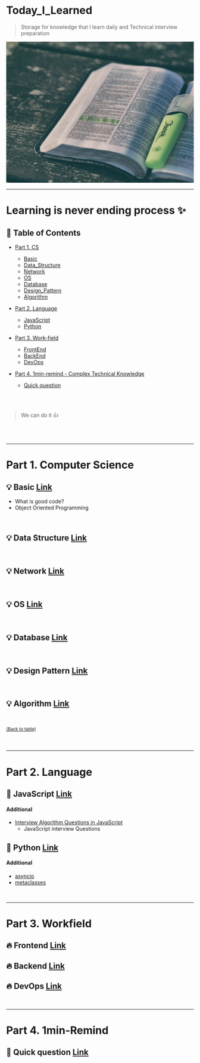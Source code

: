 # Today_I_Learned

> Storage for knowledge that I learn daily and Technical interview preparation  

![Image](/images/main.jpg) 

---

# Learning is never ending process :sparkles:


## :memo: Table of Contents


- [Part 1. CS](#part-1-basic)
  - [Basic](https://github.com/jojo-tey/Today_I_Learned/blob/main/P1_CS/basic/README.md)
  - [Data_Structure](https://github.com/jojo-tey/Today_I_Learned/blob/main/P1_CS/data_structure/README.md)
  - [Network](https://github.com/jojo-tey/Today_I_Learned/blob/main/P1_CS/network/README.md)
  - [OS](https://github.com/jojo-tey/Today_I_Learned/blob/main/P1_CS/OS/README.md)
  - [Database](https://github.com/jojo-tey/Today_I_Learned/blob/main/P1_CS/database/README.md)
  - [Design_Pattern](https://github.com/jojo-tey/Today_I_Learned/blob/main/P1_CS/designpattern/README.md)
  - [Algorithm](https://github.com/jojo-tey/Today_I_Learned/blob/main/P1_CS/algorithm/README.md)
- [Part 2. Language](#part-2-language)
  - [JavaScript](https://github.com/jojo-tey/Today_I_Learned/blob/main/P2_Language/javascript/README.md)
  - [Python](https://github.com/jojo-tey/Today_I_Learned/blob/main/P2_Language/python/README.md)
 - [Part 3. Work-field](#part-3-workfield)
   - [FrontEnd](https://github.com/jojo-tey/Today_I_Learned/blob/main/P3_Workfield/frontend/README.md)
   - [BackEnd](https://github.com/jojo-tey/Today_I_Learned/blob/main/P3_Workfield/backend/README.md)
   - [DevOps](https://github.com/jojo-tey/Today_I_Learned/blob/main/P3_Workfield/devops/README.md)

- [Part 4. 1min-remind - Complex Technical Knowledge ](#1min-remind)
  - [Quick question](https://github.com/jojo-tey/Today_I_Learned/blob/main/P4_1min_remind/README.md)



</br>

</br>

> We can do it :thumbsup:

</br>

</br>

---

# Part 1. Computer Science

## :bulb: Basic [Link](https://github.com/jojo-tey/Today_I_Learned/blob/main/P1_CS/basic/README.md)

- What is good code?
- Object Oriented Programming



</br>

## :bulb: Data Structure [Link](https://github.com/jojo-tey/Today_I_Learned/blob/main/P1_CS/data_structure/README.md)

</br>

## :bulb: Network [Link](https://github.com/jojo-tey/Today_I_Learned/blob/main/P1_CS/network/README.md)


</br>

## :bulb: OS [Link](https://github.com/jojo-tey/Today_I_Learned/blob/main/P1_CS/OS/README.md)



</br>

## :bulb: Database [Link](https://github.com/jojo-tey/Today_I_Learned/blob/main/P1_CS/database/README.md)

</br>

## :bulb: Design Pattern [Link](https://github.com/jojo-tey/Today_I_Learned/blob/main/P1_CS/designpattern/README.md)


</br>

## :bulb: Algorithm [Link](https://github.com/jojo-tey/Today_I_Learned/blob/main/P1_CS/algorithm/README.md)


</br>

<sup>[(Back to table)](#Today_I_Learned)</sup>

</br>

---

# Part 2. Language


## :gem: JavaScript [Link](https://github.com/jojo-tey/Today_I_Learned/blob/main/P2_Language/javascript/README.md)


#### Additional

- [Interview Algorithm Questions in JavaScript ](https://github.com/kennymkchan/interview-questions-in-javascript)
  - JavaScript interview Questions
    </br>

## :gem: Python [Link](https://github.com/jojo-tey/Today_I_Learned/blob/main/P2_Language/python/README.md)


#### Additional

- [asyncio](https://tech.ssut.me/python-3-play-with-asyncio/)
- [metaclasses](https://tech.ssut.me/understanding-python-metaclasses/)

</br>

---

# Part 3. Workfield

## :fire: Frontend [Link](https://github.com/jojo-tey/Today_I_Learned/blob/main/P3_Workfield/frontend/README.md)
## :fire: Backend [Link](https://github.com/jojo-tey/Today_I_Learned/blob/main/P3_Workfield/backend/README.md)
## :fire: DevOps [Link](https://github.com/jojo-tey/Today_I_Learned/blob/main/P3_Workfield/devops/README.md)

</br>

---

# Part 4. 1min-Remind

## :star2: Quick question [Link](https://github.com/jojo-tey/Today_I_Learned/blob/main/P4_1min_remind/README.md)
